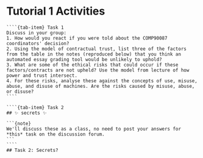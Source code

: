 # Tutorial 1 Activities

`````{tab-set}
````{tab-item} Task 1
Discuss in your group:
1. How would you react if you were told about the COMP90087 coordinators' decision?
2. Using the model of contractual trust, list three of the factors from the table in the notes (reproduced below) that you think an automated essay grading tool would be unlikely to uphold?
3. What are some of the ethical risks that could occur if these factors/contracts are not upheld? Use the model from lecture of how power and trust intersect.
4. For these risks, analyse these against the concepts of use, misuse, abuse, and disuse of machines. Are the risks caused by misuse, abuse, or disuse?
````

````{tab-item} Task 2
## ✨ secrets ✨

```{note}
We'll discuss these as a class, no need to post your answers for *this* task on the discussion forum.
```
````
## Task 2: Secrets?